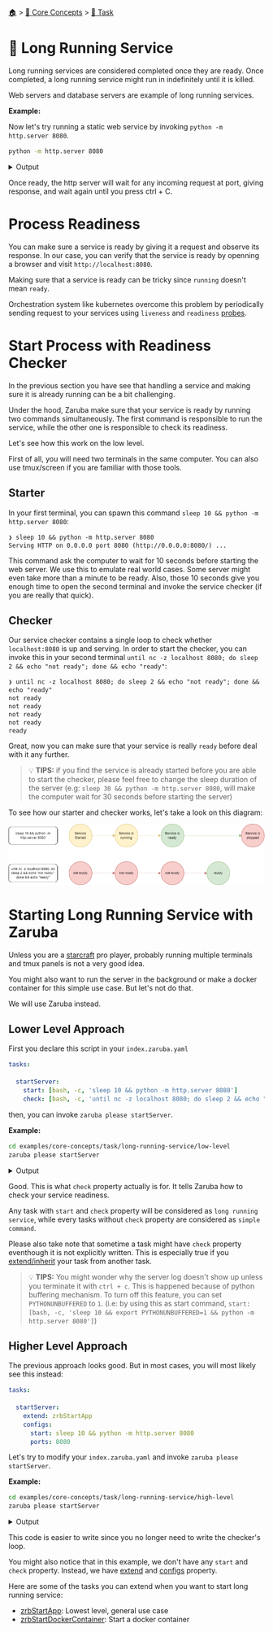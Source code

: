 <!--startTocHeader-->
[🏠](../../README.md) > [🧠 Core Concepts](../README.md) > [🔨 Task](README.md)
# 🍹 Long Running Service
<!--endTocHeader-->

Long running services are considered completed once they are ready. Once completed, a long running service might run in indefinitely until it is killed.

Web servers and database servers are example of long running services.

__Example:__

Now let's try running a static web service by invoking `python -m http.server 8080`.

```bash
python -m http.server 8080
```

<details>
<summary>Output</summary>

```````
Serving HTTP on 0.0.0.0 port 8080 (http://0.0.0.0:8080/) ...
```````
</details>

Once ready, the http server will wait for any incoming request at port, giving response, and wait again until you press ctrl + C.


# Process Readiness

You can make sure a service is ready by giving it a request and observe its response. In our case, you can verify that the service is ready by openning a browser and visit `http://localhost:8080`.

Making sure that a service is ready can be tricky since `running` doesn't mean `ready`.

Orchestration system like kubernetes overcome this problem by periodically sending request to your services using `liveness` and `readiness` [probes](https://kubernetes.io/docs/tasks/configure-pod-container/configure-liveness-readiness-startup-probes/).

# Start Process with Readiness Checker

In the previous section you have see that handling a service and making sure it is already running can be a bit challenging.

Under the hood, Zaruba make sure that your service is ready by running two commands simultaneously. The first command is responsible to run the service, while the other one is responsible to check its readiness. 

Let's see how this work on the low level.

First of all, you will need two terminals in the same computer. You can also use tmux/screen if you are familiar with those tools.

## Starter

In your first terminal, you can spawn this command `sleep 10 && python -m http.server 8080`: 

```
❯ sleep 10 && python -m http.server 8080
Serving HTTP on 0.0.0.0 port 8080 (http://0.0.0.0:8080/) ...
```

This command ask the computer to wait for 10 seconds before starting the web server. We use this to emulate real world cases. Some server might even take more than a minute to be ready. Also, those 10 seconds give you enough time to open the second terminal and invoke the service checker (if you are really that quick).

## Checker

Our service checker contains a single loop to check whether `localhost:8080` is up and serving. In order to start the checker, you can invoke this in your second terminal `until nc -z localhost 8080; do sleep 2 && echo "not ready"; done && echo "ready"`:

```
❯ until nc -z localhost 8080; do sleep 2 && echo "not ready"; done && echo "ready"
not ready
not ready
not ready
not ready
ready
```

Great, now you can make sure that your service is really `ready` before deal with it any further.

> 💡 __TIPS:__  if you find the service is already started before you are able to start the checker, please feel free to change the sleep duration of the server (e.g: `sleep 30 && python -m http.server 8080`, will make the computer wait for 30 seconds before starting the server)

To see how our starter and checker works, let's take a look on this diagram:

![](images/starter-and-checker.png)


# Starting Long Running Service with Zaruba

Unless you are a [starcraft](https://starcraft2.com/en-us/) pro player, probably running multiple terminals and tmux panels is not a very good idea.

You might also want to run the server in the background or make a docker container for this simple use case. But let's not do that.

We will use Zaruba instead.

## Lower Level Approach

First you declare this script in your `index.zaruba.yaml`

```yaml
tasks:

  startServer:
    start: [bash, -c, 'sleep 10 && python -m http.server 8080']
    check: [bash, -c, 'until nc -z localhost 8080; do sleep 2 && echo "not ready"; done && echo "ready"']
```

then, you can invoke `zaruba please startServer`.


__Example:__

```bash
cd examples/core-concepts/task/long-running-service/low-level
zaruba please startServer
```
 
<details>
<summary>Output</summary>
 
```````
Job Starting...
 Elapsed Time: 1.272µs
 Current Time: 16:34:11
  Run  'startServer' service on /home/gofrendi/zaruba/docs/examples/core-concepts/task/long-running-service/low-level
  Check  'startServer' readiness on /home/gofrendi/zaruba/docs/examples/core-concepts/task/long-running-service/low-level
   startServer           16:34:13.538 not ready
   startServer           16:34:15.542 not ready
   startServer           16:34:17.544 not ready
   startServer           16:34:19.549 not ready
   startServer           16:34:21.554 not ready
   startServer           16:34:23.556 not ready
   startServer           16:34:23.557 ready
  Successfully running  'startServer' readiness check
  Job Running...
 Elapsed Time: 12.124489707s
 Current Time: 16:34:23
 Active Process:
   * (PID=16351)  'startServer' service
  
  Job Complete!!! 
```````
</details>


Good. This is what `check` property actually is for. It tells Zaruba how to check your service readiness. 

Any task with `start` and `check` property will be considered as `long running service`, while every tasks without `check` property are considered as `simple command`.

Please also take note that sometime a task might have `check` property eventhough it is not explicitly written. This is especially true if you [extend/inherit](../extend-task.md) your task from another task.
    
> 💡 __TIPS:__  You might wonder why the server log doesn't show up unless you terminate it with `ctrl + c`. This is happened because of python buffering mechanism. To turn off this feature, you can set `PYTHONUNBUFFERED` to `1`. (i.e: by using this as start command, `start: [bash, -c, 'sleep 10 && export PYTHONUNBUFFERED=1 && python -m http.server 8080']`)


## Higher Level Approach

The previous approach looks good. But in most cases, you will most likely see this instead:

```yaml
tasks:

  startServer:
    extend: zrbStartApp
    configs:
      start: sleep 10 && python -m http.server 8080
      ports: 8080
```

Let's try to modify your `index.zaruba.yaml` and invoke `zaruba please startServer`.

__Example:__

```bash
cd examples/core-concepts/task/long-running-service/high-level
zaruba please startServer
```
 
<details>
<summary>Output</summary>
 
```````
Job Starting...
 Elapsed Time: 1.819µs
 Current Time: 16:34:24
  Run  'updateProjectLinks' command on /home/gofrendi/zaruba/docs/examples/core-concepts/task/long-running-service/high-level
   updateProjectLinks    16:34:24.5   🎉🎉🎉
   updateProjectLinks    16:34:24.5   Links updated
  Successfully running  'updateProjectLinks' command
  Run  'startServer' service on /home/gofrendi/zaruba/docs/examples/core-concepts/task/long-running-service/high-level
  Check  'startServer' readiness on /home/gofrendi/zaruba/docs/examples/core-concepts/task/long-running-service/high-level
   startServer           16:34:24.606 📜 Waiting for port '8080'
   startServer           16:34:34.652 Serving HTTP on 0.0.0.0 port 8080 (http://0.0.0.0:8080/) ...
   startServer           16:34:35.638 📜 Port '8080' is ready
   startServer           16:34:35.638 🎉🎉🎉
   startServer           16:34:35.638 📜 Task 'startServer' is ready
  Successfully running  'startServer' readiness check
  Job Running...
 Elapsed Time: 11.241479653s
 Current Time: 16:34:35
 Active Process:
   * (PID=16399)  'startServer' service
  
  Job Complete!!! 
```````
</details>


This code is easier to write since you no longer need to write the checker's loop.

You might also notice that in this example, we don't have any `start` and `check` property. Instead, we have [extend](./extend-task.md) and [configs](./task-configs/README.md) property.

Here are some of the tasks you can extend when you want to start long running service:

* [zrbStartApp](../../../core-tasks/zrbStartApp.md): Lowest level, general use case
* [zrbStartDockerContainer](../../../core-tasks/zrbStartDockerContainer.md): Start a docker container

<!--startTocSubTopic-->
<!--endTocSubTopic-->
